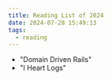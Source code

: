 ```yaml
---
title: Reading List of 2024
date: 2024-07-28 15:49:13
tags:
  - reading
---
```


- "Domain Driven Rails"
- "I Heart Logs"
